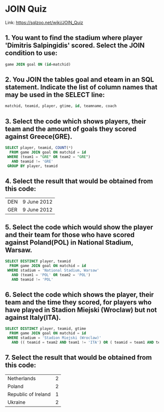 # JOIN Quiz

Link: https://sqlzoo.net/wiki/JOIN_Quiz


## 1. You want to find the stadium where player 'Dimitris Salpingidis' scored. Select the JOIN condition to use:

```sql
game JOIN goal ON (id=matchid)
```

## 2. You JOIN the tables goal and eteam in an SQL statement. Indicate the list of column names that may be used in the SELECT line:

```sql
matchid, teamid, player, gtime, id, teamname, coach
```

## 3. Select the code which shows players, their team and the amount of goals they scored against Greece(GRE).

```sql
SELECT player, teamid, COUNT(*)
  FROM game JOIN goal ON matchid = id
 WHERE (team1 = "GRE" OR team2 = "GRE")
   AND teamid != 'GRE'
 GROUP BY player, teamid
```

## 4. Select the result that would be obtained from this code:

| | |
|-|-|
| DEN	| 9 June 2012 |
| GER	| 9 June 2012 |


## 5. Select the code which would show the player and their team for those who have scored against Poland(POL) in National Stadium, Warsaw.

```sql
SELECT DISTINCT player, teamid 
  FROM game JOIN goal ON matchid = id 
 WHERE stadium = 'National Stadium, Warsaw' 
   AND (team1 = 'POL' OR team2 = 'POL')
   AND teamid != 'POL'
```

## 6. Select the code which shows the player, their team and the time they scored, for players who have played in Stadion Miejski (Wroclaw) but not against Italy(ITA).

```sql
SELECT DISTINCT player, teamid, gtime
  FROM game JOIN goal ON matchid = id
 WHERE stadium = 'Stadion Miejski (Wroclaw)'
   AND (( teamid = team2 AND team1 != 'ITA') OR ( teamid = team1 AND team2 != 'ITA'))
```

## 7. Select the result that would be obtained from this code:

| | |
|-|-|
| Netherlands | 2 |
| Poland | 2 |
| Republic of Ireland | 1 |
| Ukraine | 2 |